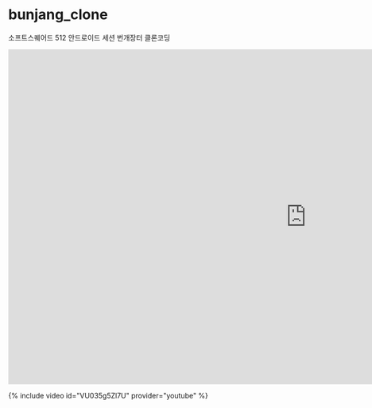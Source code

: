 # bunjang_clone

소프트스퀘어드 512 안드로이드 세션 번개장터 클론코딩

<iframe width="1198" height="674" src="https://www.youtube.com/embed/YF236i5ChVE" title="YouTube video player" frameborder="0" allow="accelerometer; autoplay; clipboard-write; encrypted-media; gyroscope; picture-in-picture" allowfullscreen></iframe>

{% include video id="VU035g5Zl7U" provider="youtube" %}
